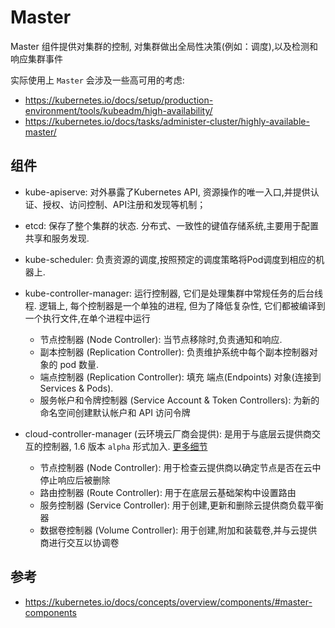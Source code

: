 # Master


Master 组件提供对集群的控制, 对集群做出全局性决策(例如：调度),以及检测和响应集群事件

实际使用上 `Master` 会涉及一些高可用的考虑:
- https://kubernetes.io/docs/setup/production-environment/tools/kubeadm/high-availability/
- https://kubernetes.io/docs/tasks/administer-cluster/highly-available-master/

## 组件

- kube-apiserve: 对外暴露了Kubernetes API, 资源操作的唯一入口,并提供认证、授权、访问控制、API注册和发现等机制；
- etcd: 保存了整个集群的状态. 分布式、一致性的键值存储系统,主要用于配置共享和服务发现.
- kube-scheduler: 负责资源的调度,按照预定的调度策略将Pod调度到相应的机器上.
- kube-controller-manager: 运行控制器, 它们是处理集群中常规任务的后台线程. 逻辑上, 每个控制器是一个单独的进程, 但为了降低复杂性, 它们都被编译到一个执行文件,在单个进程中运行
  - 节点控制器 (Node Controller): 当节点移除时,负责通知和响应.
  - 副本控制器 (Replication Controller): 负责维护系统中每个副本控制器对象的 pod 数量.
  - 端点控制器 (Replication Controller): 填充 端点(Endpoints) 对象(连接到 Services & Pods).
  - 服务帐户和令牌控制器 (Service Account & Token Controllers): 为新的命名空间创建默认帐户和 API 访问令牌


- cloud-controller-manager (云环境云厂商会提供):  是用于与底层云提供商交互的控制器, 1.6 版本 `alpha` 形式加入. [更多细节](https://kubernetes.io/docs/concepts/architecture/cloud-controller/)
  - 节点控制器 (Node Controller): 用于检查云提供商以确定节点是否在云中停止响应后被删除
  - 路由控制器 (Route Controller): 用于在底层云基础架构中设置路由
  - 服务控制器 (Service Controller): 用于创建,更新和删除云提供商负载平衡器
  - 数据卷控制器 (Volume Controller): 用于创建,附加和装载卷,并与云提供商进行交互以协调卷

## 参考

- https://kubernetes.io/docs/concepts/overview/components/#master-components

